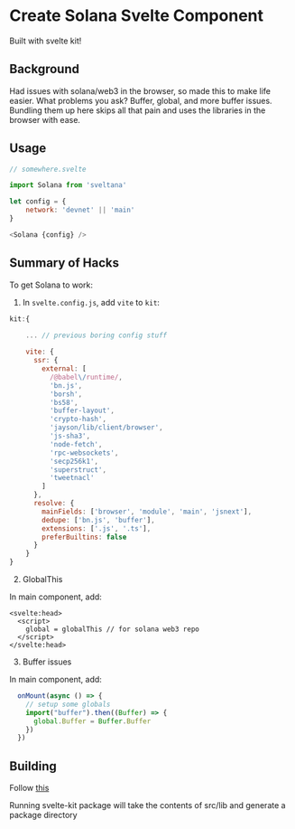 # Create Solana Svelte Component

Built with svelte kit!

## Background

Had issues with solana/web3 in the browser, so made this to make life easier. What problems you ask? Buffer, global, and more buffer issues. Bundling them up here skips all that pain and uses the libraries in the browser with ease.

## Usage

```js
// somewhere.svelte

import Solana from 'sveltana'

let config = {
    network: 'devnet' || 'main'
}

<Solana {config} />

```

## Summary of Hacks

To get Solana to work:

1. In `svelte.config.js`, add `vite` to `kit`: 

```js
kit:{
    
    ... // previous boring config stuff

    vite: {
      ssr: {
        external: [
          /@babel\/runtime/,
          'bn.js',
          'borsh',
          'bs58',
          'buffer-layout',
          'crypto-hash',
          'jayson/lib/client/browser',
          'js-sha3',
          'node-fetch',
          'rpc-websockets',
          'secp256k1',
          'superstruct',
          'tweetnacl'
        ]
      },
      resolve: {
        mainFields: ['browser', 'module', 'main', 'jsnext'],
        dedupe: ['bn.js', 'buffer'],
        extensions: ['.js', '.ts'],
        preferBuiltins: false
      }
    }
}
```

2. GlobalThis

In main component, add:

```svelte
<svelte:head>
  <script>
    global = globalThis // for solana web3 repo
  </script>
</svelte:head>
```

3. Buffer issues

In main component, add:

```js
  onMount(async () => {
    // setup some globals
    import("buffer").then((Buffer) => {
      global.Buffer = Buffer.Buffer
    })
  })

```

## Building

Follow [this](https://kit.svelte.dev/docs#packaging)

Running svelte-kit package will take the contents of src/lib and generate a package directory 

